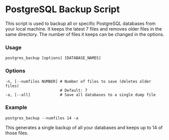 # PostgreSQL Backup Script
This script is used to backup all or specific PostgreSQL databases from your local machine. It keeps the latest 7 files and removes older files in the same directory. The number of files it keeps can be changed in the options.

### Usage
````
postgres_backup [options] [DATABASE_NAMES]
````

### Options
````
-n, [--numfiles NUMBER] # Number of files to save (deletes older files)
                        # Default: 7
-a, [--all]             # Save all databases to a single dump file
````

### Example
````
postgres_backup --numfiles 14 -a
````

This generates a single backup of all your databases and keeps up to 14 of those files.
